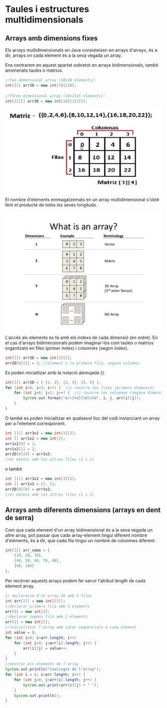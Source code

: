 # Taules i estructures multidimensionals

## Arrays amb dimensions fixes

Els arrays multidimensionals en Java consisteixen en arrays d'arrays, és a dir, arrays on cada element és a la seva vegada un array.

Ens centrarem en aquest apartat sobretot en arrays bidimensionals, també anomenats taules o matrius.

```java
//Two dimensional array (10x20 elements):
int[][] arr2D = new int[10][20];

//Three dimensional array (10x15x5 elements):
int[][][] arr3D = new int[10][15][5];
```

![](assets/1.2/matriu3x4.png)

El nombre d'elements emmagatzemats en un array multidimensional s'obté fent el producte de totes les seves longituds.

![](assets/1.2/n-dim_array.jpg)

L'accés als elements es fa amb els índexs de cada dimensió (en ordre). En el cas d'arrays bidimensionals podem imaginar-los com taules o matrius organitzats en files (primer índex) i columnes (segon índex).

```java
int[][] arr2D = new int[3][2];
arr2D[0][1] = 3; //element a la primera fila, segona columna.
```

Es poden inicialitzar amb la notació abreujada {}.

```java
int[][] arr2D = { {1, 2}, {3, 4}, {5, 6} };
for (int i=0; i<3; i++) {  //i recorre les files (primera dimensió)
    for (int j=0; j<2; j++) {  //j recorre les columnes (segona dimensió)
        System.out.format("arr[%d][%d]=%d", i, j, arr[i][j]);
    }
}
```

O també es poden inicialitzar en qualsevol lloc del codi instanciant un array per a l'element corresponent.

```java
int [][] arr3x2 = new int[3][2];
int [] arr1x2 = new int[2];
arr1x2[0] = 1;
arr1x2[1] = 2;
arr2D[0][0] = arr1x2;
//el mateix amb les altres files (1 i 2)
```

o també
```java
int [][] arr3x2 = new int[3][2];
int [] arr1x2 = {1, 2};
arr2D[0][0] = arr1x2;
//el mateix amb les altres files (1 i 2)
```

## Arrays amb diferents dimensions (arrays en dent de serra)

Com que cada element d'un array bidimensional és a la seva vegada un altre array, pot passar que cada array-element tingui diferent nombre d'elements, és a dir, que cada fila tingui un nombre de columnes diferent.

```java
int[][] arr_name = {
    {10, 20, 30},
    {40, 50, 60, 70, 80},
    {90, 100}
};
```

Per recórrer aquests arrays podem fer servir l'atribut length de cada element array.

```java
// declaració d'un array 2D amb 2 files
int arr[][] = new int[2][];
//declarar primera fila amb 3 elements
arr[0] = new int[3];
//declarar segona fila amb 2 elements 
arr[1] = new int[2];
//inicialitzar l'array amb valor seqüencials a cada element
int value = 0;
for (int i=0; i<arr.length; i++)
    for (int j=0; j<arr[i].length; j++) {
        arr[i][j] = value++;
    }
}
//mostrar els elements de l'array
System.out.println("Contingut de l'array");
for (int i = 0; i<arr.length; i++) {
    for (int j=0; j<arr[i].length; j++) {
        System.out.print(arr[i][j] + " ");
    }
    System.out.println();
}
```